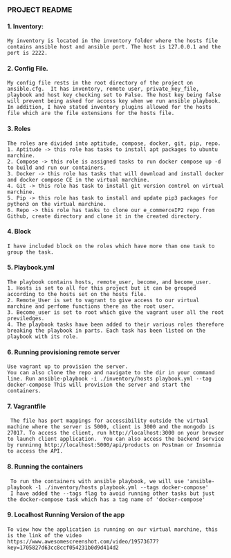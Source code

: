 ### PROJECT README

#### 1. Inventory:

    My inventory is located in the inventory folder where the hosts file contains ansible host and ansible port. The host is 127.0.0.1 and the port is 2222.

#### 2. Config File.

    My config file rests in the root directory of the project on ansible.cfg.  It has inventory, remote user, private_key_file, playbook and host key checking set to False. The host key being false will prevent being asked for access key when we run ansible playbook. In addition, I have stated inventory plugins allowed for the hosts file which are the file extensions for the hosts file.

#### 3. Roles

    The roles are divided into aptitude, compose, docker, git, pip, repo.
    1. Aptitude -> this role has tasks to install apt packages to ubuntu marchine.
    2. Compose -> this role is assigned tasks to run docker compose up -d to build and run our containers.
    3. Docker -> this role has tasks that will download and install docker and docker compose CE in the virtual marchine.
    4. Git -> this role has task to install git version control on virtual marchine.
    5. Pip -> this role has task to install and update pip3 packages for python3 on the virtual marchine.
    6. Repo -> this role has tasks to clone our e_commerceIP2 repo from Github, create directory and clone it in the created directory.

#### 4. Block

    I have included block on the roles which have more than one task to group the task.

#### 5. Playbook.yml

    The playbook contains hosts, remote_user, become, and become_user.
    1. Hosts is set to all for this project but it can be grouped according to the hosts set on the hosts file.
    2. Remote_User is set to vagrant to give access to our virtual marchine and perfome functions there as the root user.
    3. Become_user is set to root which give the vagrant user all the root previledges.
    4. The playbook tasks have been added to their various roles therefore breaking the playbook in parts. Each task has been listed on the playbook with its role.

#### 6. Running provisioning remote server

    Use vagrant up to provision the server.
    You can also clone the repo and navigate to the dir in your command line. Run ansible-playbook -i ./inventory/hosts playbook.yml --tag docker-compose This will provision the server and start the containers.

#### 7. Vagrantfile

     The file has port mappings for accessibility outside the virtual machine where the server is 5000, client is 3000 and the mongodb is 27017. To access the client, run http://localhost:3000 on your browser to launch client application.  You can also access the backend service by runninng http://localhost:5000/api/products on Postman or Insomnia to access the API.

#### 8. Running the containers

     To run the containers with ansible playbook, we will use 'ansible-playbook -1 ./inventory/hosts playbook.yml --tags docker-compose'
     I have added the --tags flag to avoid running other tasks but just the docker-compose task which has a tag name of 'docker-compose'

#### 9. Localhost Running Version of the app

    To view how the application is running on our virtual marchine, this is the link of the video https://www.awesomescreenshot.com/video/19573677?key=1705827d63cc8ccf054231b0d9d414d2
